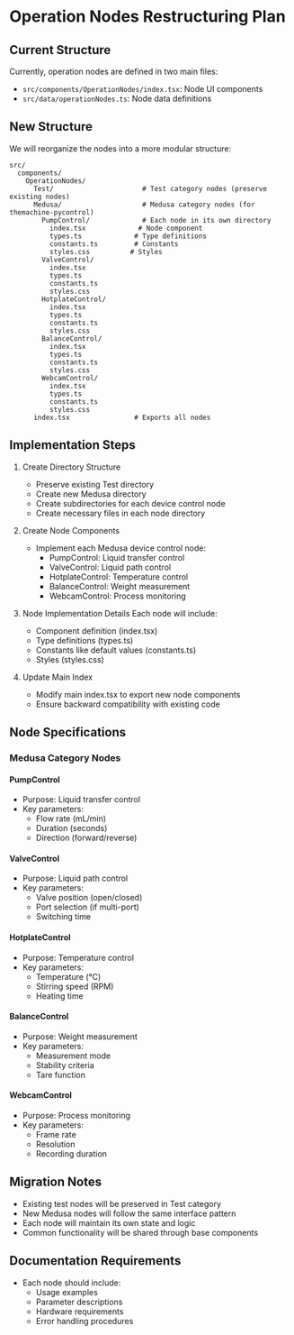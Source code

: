 # Operation Nodes Restructuring Plan

## Current Structure
Currently, operation nodes are defined in two main files:
- `src/components/OperationNodes/index.tsx`: Node UI components
- `src/data/operationNodes.ts`: Node data definitions

## New Structure
We will reorganize the nodes into a more modular structure:

```
src/
  components/
    OperationNodes/
      Test/                      # Test category nodes (preserve existing nodes)
      Medusa/                    # Medusa category nodes (for themachine-pycontrol)
        PumpControl/             # Each node in its own directory
          index.tsx             # Node component
          types.ts             # Type definitions
          constants.ts         # Constants
          styles.css          # Styles
        ValveControl/
          index.tsx
          types.ts
          constants.ts
          styles.css
        HotplateControl/
          index.tsx
          types.ts
          constants.ts
          styles.css
        BalanceControl/
          index.tsx
          types.ts
          constants.ts
          styles.css
        WebcamControl/
          index.tsx
          types.ts
          constants.ts
          styles.css
      index.tsx                # Exports all nodes
```

## Implementation Steps

1. Create Directory Structure
   - Preserve existing Test directory
   - Create new Medusa directory
   - Create subdirectories for each device control node
   - Create necessary files in each node directory

2. Create Node Components
   - Implement each Medusa device control node:
     - PumpControl: Liquid transfer control
     - ValveControl: Liquid path control
     - HotplateControl: Temperature control
     - BalanceControl: Weight measurement
     - WebcamControl: Process monitoring

3. Node Implementation Details
   Each node will include:
   - Component definition (index.tsx)
   - Type definitions (types.ts)
   - Constants like default values (constants.ts)
   - Styles (styles.css)

4. Update Main Index
   - Modify main index.tsx to export new node components
   - Ensure backward compatibility with existing code

## Node Specifications

### Medusa Category Nodes

#### PumpControl
- Purpose: Liquid transfer control
- Key parameters:
  - Flow rate (mL/min)
  - Duration (seconds)
  - Direction (forward/reverse)

#### ValveControl
- Purpose: Liquid path control
- Key parameters:
  - Valve position (open/closed)
  - Port selection (if multi-port)
  - Switching time

#### HotplateControl
- Purpose: Temperature control
- Key parameters:
  - Temperature (°C)
  - Stirring speed (RPM)
  - Heating time

#### BalanceControl
- Purpose: Weight measurement
- Key parameters:
  - Measurement mode
  - Stability criteria
  - Tare function

#### WebcamControl
- Purpose: Process monitoring
- Key parameters:
  - Frame rate
  - Resolution
  - Recording duration

## Migration Notes
- Existing test nodes will be preserved in Test category
- New Medusa nodes will follow the same interface pattern
- Each node will maintain its own state and logic
- Common functionality will be shared through base components

## Documentation Requirements
- Each node should include:
  - Usage examples
  - Parameter descriptions
  - Hardware requirements
  - Error handling procedures 
